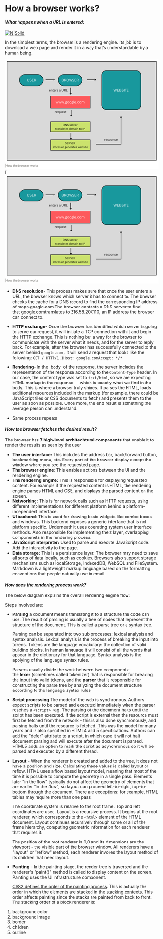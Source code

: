 # How a browser works?
#### _What happens when a URL is entered:_

[![N|Solid](https://cldup.com/dTxpPi9lDf.thumb.png)](https://nodesource.com/products/nsolid)

In the simplest terms, the browser is a rendering engine. Its job is to download a web page and render it in a way that’s understandable by a human being.

![](images/img1.png)
[![N|Solid](images/img1.png)

- **DNS resolution**- This process makes sure that once the user enters a URL, the browser knows which server it has to connect to. The browser checks the cache for a DNS record to find the corresponding IP address of maps.google.com.The browser contacts a DNS server to find that google.comtranslates to 216.58.207.110, an IP address the browser can connect to.
- **HTTP exchange**- Once the browser has identified which server is going to serve our request, it will initiate a TCP connection with it and begin the HTTP exchange. This is nothing but a way for the browser to communicate with the server what it needs, and for the server to reply back. For example, after the browser has successfully connected to the server behind `google.com,` it will send a request that looks like the following:
    `GET / HTTP/1.1Host: google.comAccept: */*`
- **Rendering**- In the  body  of the response, the server includes the representation of the response according to the `Content-Type` header. In our case, the content type was set to `text/html`, so we are expecting HTML markup in the response — which is exactly what we find in the body.
    This is where a browser truly shines. It parses the HTML, loads additional resources included in the markup (for example, there could be JavaScript files or CSS documents to fetch) and presents them to the user as soon as possible.
    Once more, the end result is something the average person can understand.

- Same process repeats

#### _How the browser fetches the desired result?_
The browser has **7 high-level architechtural components** that enable it to render the results as seen by the user
- **The user interface:**
This includes the address bar, back/forward button, bookmarking menu, etc. Every part of the browser display except the window where you see the requested page.
- **The browser engine:** 
This enables actions between the UI and the rendering engine.
- **The rendering engine:**
This is responsible for displaying requested content. For example if the requested content is HTML, the rendering engine parses HTML and CSS, and displays the parsed content on the screen.
- **Networking:** 
This is for network calls such as HTTP requests, using different implementations for different platform behind a platform-independent interface.
- **UI backend:** 
This is used for drawing basic widgets like combo boxes and windows. This backend exposes a generic interface that is not platform specific. Underneath it uses operating system user interface methods. Also responsible for implementing the z layer, overlapping componenets in the rendering process.
- **JavaScript interpreter:**
Used to parse and execute JavaScript code. Add the interactivity to the page. 
- **Data storage:** 
This is a persistence layer. The browser may need to save all sorts of data locally, such as cookies. Browsers also support storage mechanisms such as localStorage, IndexedDB, WebSQL and FileSystem.
Markdown is a lightweight markup language based on the formatting conventions
that people naturally use in email.

#### _How does the rendering process work?_
The below diagram explains the overall rendering engine flow:



Steps involved are:
- **Parsing** a document means translating it to a structure the code can use. The result of parsing is usually a tree of nodes that represent the structure of the document. This is called a parse tree or a syntax tree.

    Parsing can be separated into two sub processes: lexical analysis and syntax analysis.
    Lexical analysis is the process of breaking the input into tokens. Tokens are the language vocabulary: the collection of valid building blocks. In human language it will consist of all the words that appear in the dictionary for that language.
    Syntax analysis is the applying of the language syntax rules.
    
    Parsers usually divide the work between two components: the **lexer** (sometimes called tokenizer) that is responsible for breaking the input into valid tokens, and the **parser** that is responsible for constructing the parse tree by analyzing the document structure according to the language syntax rules.
    
- **Script processing** The model of the web is synchronous. Authors expect scripts to be parsed and executed immediately when the parser reaches a `<script>`
 tag. The parsing of the document halts until the script has been executed. If the script is external then the resource must first be fetched from the network - this is also done synchronously, and parsing halts until the resource is fetched. This was the model for many years and is also specified in HTML4 and 5 specifications. Authors can add the "defer" attribute to a script, in which case it will not halt document parsing and will execute after the document is parsed. HTML5 adds an option to mark the script as asynchronous so it will be parsed and executed by a different thread.
- **Layout** - When the renderer is created and added to the tree, it does not have a position and size. Calculating these values is called layout or reflow.
    HTML uses a flow based layout model, meaning that most of the time it is possible to compute the geometry in a single pass. Elements later "in the flow" typically do not affect the geometry of elements that are earlier "in the flow", so layout can proceed left-to-right, top-to-bottom through the document. There are exceptions: for example, HTML tables may require more than one pass.
    
    The coordinate system is relative to the root frame. Top and left coordinates are used.
    Layout is a recursive process. It begins at the root renderer, which corresponds to the `<html>` element of the HTML document. Layout continues recursively through some or all of the frame hierarchy, computing geometric information for each renderer that requires it.
    
    The position of the root renderer is 0,0 and its dimensions are the viewport - the visible part of the browser window.
    All renderers have a "layout" or "reflow" method, each renderer invokes the layout method of its children that need layout.
- **Painting** - In the painting stage, the render tree is traversed and the renderer's "paint()" method is called to display content on the screen. Painting uses the UI infrastructure component.
    
    [CSS2 defines the order of the painting process](http://www.w3.org/TR/CSS21/zindex.html). This is actually the order in which the elements are stacked in the [stacking contexts](https://web.dev/howbrowserswork/#stackingcontext). This order affects painting since the stacks are painted from back to front. The stacking order of a block renderer is:
1. background color
2. background image
3. border
4. children
5. outline





















